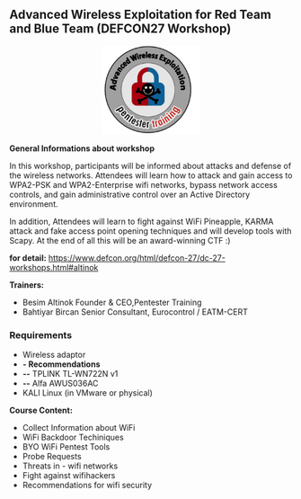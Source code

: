 ## Advanced Wireless Exploitation for Red Team and Blue Team (DEFCON27 Workshop)

<p align="center">
<img src="https://github.com/pentester-training/Community/blob/master/DEFCON27/rozet-v.png" height="%35" width="35%">
</p>

**General Informations about workshop**

In this workshop, participants will be informed about attacks and defense of the wireless networks. Attendees will learn how to attack and gain access to WPA2-PSK and WPA2-Enterprise wifi networks, bypass network access controls, and gain administrative control over an Active Directory environment.

In addition, Attendees will learn to fight against WiFi Pineapple, KARMA attack and fake access point opening techniques and will develop tools with Scapy. At the end of all this will be an award-winning CTF :)

**for detail:** https://www.defcon.org/html/defcon-27/dc-27-workshops.html#altinok

**Trainers:**

+ Besim Altinok Founder & CEO,Pentester Training
+ Bahtiyar Bircan Senior Consultant, Eurocontrol / EATM-CERT

### Requirements

+ Wireless adaptor
+ **- Recommendations**
+ **--** TPLINK TL-WN722N v1
+ **--** Alfa AWUS036AC
+ KALI Linux (in VMware or physical)

**Course Content:**

+ Collect Information about WiFi
+ WiFi Backdoor Techiniques
+ BYO WiFi Pentest Tools
+ Probe Requests
+ Threats in *-* wifi networks
+ Fight against wifihackers
+ Recommendations for wifi security


